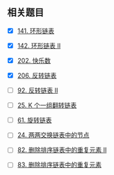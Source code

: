 <!--
 * @Description: 链表题目
 * @Date: 2021-10-06 17:51:57
 * @FilePath: /blog/docs/algorithm/链表/README.md
 * @Url: 
 * @LastEditors: LiJiapeng
 * @LastEditTime: 2021-10-06 18:03:05
-->

## 相关题目

- [x] [141. 环形链表](https://leetcode-cn.com/problems/linked-list-cycle/)

- [x] [142. 环形链表 II](https://leetcode-cn.com/problems/linked-list-cycle-ii/)

- [x] [202. 快乐数](https://leetcode-cn.com/problems/happy-number/)

- [x] [206. 反转链表](https://leetcode-cn.com/problems/reverse-linked-list/)

- [ ] [92. 反转链表 II](https://leetcode-cn.com/problems/reverse-linked-list-ii/)

- [ ] [25. K 个一组翻转链表](https://leetcode-cn.com/problems/reverse-nodes-in-k-group/)

- [ ] [61. 旋转链表](https://leetcode-cn.com/problems/rotate-list/)

- [ ] [24. 两两交换链表中的节点](https://leetcode-cn.com/problems/swap-nodes-in-pairs/)

- [ ] [82. 删除排序链表中的重复元素 II](https://leetcode-cn.com/problems/remove-duplicates-from-sorted-list-ii/)

- [ ] [83. 删除排序链表中的重复元素](https://leetcode-cn.com/problems/remove-duplicates-from-sorted-list/)
